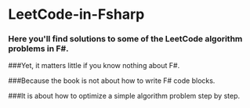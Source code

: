 # LeetCode-in-Fsharp





### Here you'll find solutions to some of the LeetCode algorithm problems in F#.

###Yet, it matters little if you know nothing about F#.

###Because the book is not about how to write F# code blocks.

###It is about how to optimize a simple algorithm problem step by step.

